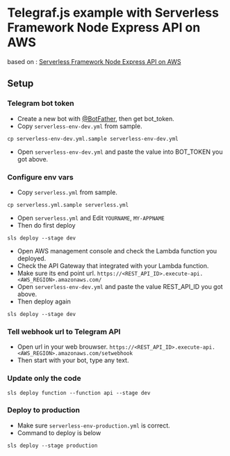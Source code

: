 
# Telegraf.js example with Serverless Framework Node Express API on AWS 

based on : [Serverless Framework Node Express API on AWS](https://www.serverless.com/examples/aws-node-express-api)


## Setup

### Telegram bot token

- Create a new bot with [@BotFather](https://t.me/BotFather), then get bot_token.
- Copy `serverless-env-dev.yml` from sample.

```
cp serverless-env-dev.yml.sample serverless-env-dev.yml
```

- Open `serverless-env-dev.yml` and paste the value into BOT_TOKEN you got above.

### Configure env vars
- Copy `serverless.yml` from sample.

```
cp serverless.yml.sample serverless.yml
```

- Open `serverless.yml` and Edit `YOURNAME`, `MY-APPNAME`
- Then do first deploy

```
sls deploy --stage dev
```

- Open AWS management console and check the Lambda function you deployed.
- Check the API Gateway that integrated with your Lambda function.
- Make sure its end point url. `https://<REST_API_ID>.execute-api.<AWS_REGION>.amazonaws.com/`
- Open `serverless-env-dev.yml` and paste the value REST_API_ID you got above.
- Then deploy again

```
sls deploy --stage dev
```

### Tell webhook url to Telegram API

- Open url in your web brouwser. `https://<REST_API_ID>.execute-api.<AWS_REGION>.amazonaws.com/setwebhook`
- Then start with your bot, type any text.


### Update only the code

```
sls deploy function --function api --stage dev
```

### Deploy to production

- Make sure `serverless-env-production.yml` is correct.
- Command to deploy is below

```
sls deploy --stage production
```

